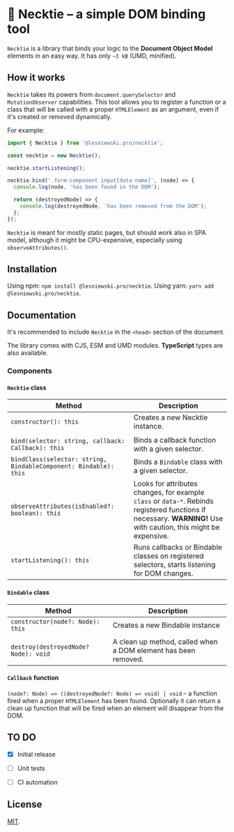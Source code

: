 # 👔 Necktie – a simple DOM binding tool

`Necktie` is a library that binds your logic to the **Document Object Model** elements in an easy way. It has only `~3 kB` (UMD, minified).


## How it works

`Necktie` takes its powers from `document.querySelector` and `MutationObserver` capabilities. This tool allows you to register a function or a class that will be called with a proper `HTMLElement` as an argument, even if it's created or removed dynamically.

For example:
```javascript
import { Necktie } from '@lesniewski.pro/necktie';

const necktie = new Necktie();

necktie.startListening();

necktie.bind('.form-component input[data-name]', (node) => {
  console.log(node, 'has been found in the DOM');

  return (destroyedNode) => {
    console.log(destroyedNode, 'has been removed from the DOM');
  };
});
```

`Necktie` is meant for mostly static pages, but should work also in SPA model, although it might be CPU-expensive, especially using `observeAttributes()`.


## Installation

Using npm: `npm install @lesniewski.pro/necktie`.
Using yarn: `yarn add @lesniewski.pro/necktie`.


## Documentation

It's recommended to include `Necktie` in the `<head>` section of the document.

The library comes with CJS, ESM and UMD modules. **TypeScript** types are also available.

### Components

#### `Necktie` class 
| Method                                                                 | Description                                             |
| ---------------------------------------------------------------------- | ---                                                     |
| `constructor(): this`                                                  | Creates a new Necktie instance.                         |
|                                                                        |                                                         |
| `bind(selector: string, callback: Callback): this`                     | Binds a callback function with a given selector.        |
| `bindClass(selector: string, BindableComponent: Bindable): this`       | Binds a `Bindable` class with a given selector.         |
| `observeAttributes(isEnabled?: boolean): this`                         | Looks for attributes changes, for example `class` or `data-*`. Rebinds registered functions if necessary. **WARNING!** Use with caution, this might be expensive. |
| `startListening(): this`                                               | Runs callbacks or Bindable classes on registered selectors, starts listening for DOM changes. |

#### `Bindable` class
| Method                                                                | Description                                             |
| --------------------------------------------------------------------- | ---                                                     |
| `constructor(node?: Node): this`                                      | Creates a new Bindable instance                         |
|                                                                       |                                                         |
| `destroy(destroyedNode? Node): void`                                  | A clean up method, called when a DOM element has been removed. |

#### `Callback` function
`(node?: Node) => ((destroyedNode?: Node) => void) | void` – a function fired when a proper `HTMLElement` has been found. Optionally it can return a clean up function that will be fired when an element will disappear from the DOM.


## TO DO
- [x] Initial release
- [ ] Unit tests
- [ ] CI automation


## License

[MIT](LICENSE).
